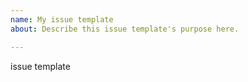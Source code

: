 ```yaml
---
name: My issue template
about: Describe this issue template's purpose here.

---
```


issue template

